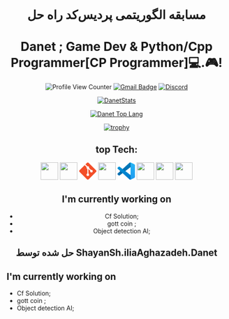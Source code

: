 <h1 align="center">
مسابقه الگوریتمی پردیس‌کد راه حل
</h2> 

<div align="center">
<h1 align="center">
Danet ; Game Dev & Python/Cpp Programmer[CP Programmer]💻.🎮!
</h2> 

<div align="center">

![Profile View Counter](https://komarev.com/ghpvc/?username=Danet-y)
[![Gmail Badge](https://img.shields.io/badge/-Gmail-c14438?style=flat-square&logo=Gmail&logoColor=white&link=mailto:amir.khalili.ai@gmail.com)](mailto:amir.khalili.ai@gmail.com)
[![Discord](https://img.shields.io/badge/-Discord-7289da?style=flat&logo=Discord&logoColor=FFFFFF&labelColor=2c2f33)](https://discord.gg/bd8xcCbYD9)

[![DanetStats](https://github-readme-stats.vercel.app/api?username=Danet-y&show_icons=true&title_color=gold&bg_color=022934&icon_color=2D9787&border_radius=40&hide_border=false&text_color=9DC6BC)](https://github.com/Danet-y)

[![Danet Top Lang](https://github-readme-stats.vercel.app/api/top-langs/?username=Danet-y&show_icons=true&title_color=gold&bg_color=022934&icon_color=2D9787&border_radius=40&hide_border=false&text_color=9DC6BC)](https://github.com/Danet-y)

  
[![trophy](https://github-profile-trophy.vercel.app/?username=Danet-y&theme=juicyfresh&no-frame=true&row=1&&margin-w=20&no-bg=true)](https://github-profile-trophy.vercel.app/?username=Danet-y&theme=juicyfresh&no-frame=true&row=1&&margin-w=20&no-bg=true)

  ## top Tech:

[<img src='https://img.icons8.com/?size=512&id=40669&format=png' width='40' height='40' />](https://cplusplus.com/)
[<img src='https://img.icons8.com/?size=512&id=13441&format=png' width='40' height='40' />](https://python.org/)
[<img src='https://raw.githubusercontent.com/devicons/devicon/master/icons/git/git-original.svg' width='40' height='40' />](https://git-scm.com/)
[<img src='https://img.icons8.com/?size=512&id=7XSgvKh878Kn&format=png' width='40' height='40' />](https://marketplace.visualstudio.com/items?itemName=i007c.00-team-theme)
[<img src='https://raw.githubusercontent.com/devicons/devicon/master/icons/vscode/vscode-original.svg' width='40' height='40' />](https://marketplace.visualstudio.com/items?itemName=i007c.00-team-theme)
[<img src='https://seeklogo.com/images/I/intellij-idea-logo-F0395EF783-seeklogo.com.png' width='40' height='40' />](https://www.jetbrains.com/idea/)
[<img src='https://www.vectorlogo.zone/logos/java/java-icon.svg' width='40' height='40' />](https://java.com/)
[<img src='https://iili.io/HX1PWOP.png' width='40' height='40' />](https://www.unrealengine.com/)


</div>

## I'm currently working on

- Cf Solution;
- gott coin ;
- Object detection AI;


## حل شده توسط ShayanSh.iliaAghazadeh.Danet


</div>

## I'm currently working on

- Cf Solution;
- gott coin ;
- Object detection AI;

